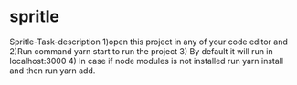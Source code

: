 # spritle
Spritle-Task-description
1)open this project in any of your code editor and
2)Run command yarn start to run the project
3) By default it will run in localhost:3000
4) In case if node modules is not installed run yarn install and then run yarn add.

